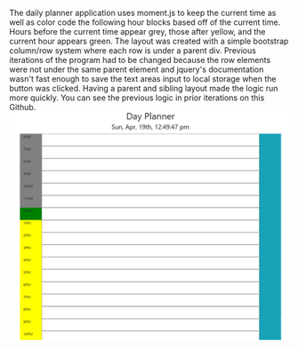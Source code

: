 The daily planner application uses moment.js to keep the current time as well as color code the following hour blocks based off of the current time. Hours before the current time appear grey, those after yellow, and the current hour appears green. The layout was created with a simple bootstrap column/row system where each row is under a parent div. 
    Previous iterations of the program had to be changed because the row elements were not under the same parent element and jquery's documentation wasn't fast enough to save the text areas input to local storage when the button was clicked. Having a parent and sibling layout made the logic run more quickly. You can see the previous logic in prior iterations on this Github. 
   ![](misc/screenshot.png)
   

  
